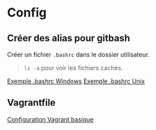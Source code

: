 # Config

## Créer des alias pour gitbash

Créer un fichier `.bashrc` dans le dossier utilisateur.

> `ls -a` pour voir les fichiers cachés.

[Exemple .bashrc Windows](.bashrc-win)
[Exemple .bashrc Unix](.bashrc-unix)


## Vagrantfile

[Configuration Vagrant basique](Vagrantfile)

